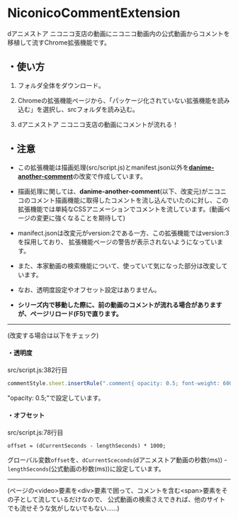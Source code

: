 ﻿
# NiconicoCommentExtension

dアニメストア ニコニコ支店の動画にニコニコ動画内の公式動画からコメントを移植して流すChrome拡張機能です。

## ・使い方

1. フォルダ全体をダウンロード。

2. Chromeの拡張機能ページから、「パッケージ化されていない拡張機能を読み込む」を選択し、srcフォルダを読み込む。

3. dアニメストア ニコニコ支店の動画にコメントが流れる！

## ・注意

* この拡張機能は描画処理(src/script.js)とmanifest.json以外を<b>[danime-another-comment](https://github.com/noradium/dac)</b>の改変で作成しています。

* 描画処理に関しては、<b>danime-another-comment</b>(以下、改変元)がニコニコのコメント描画機能に取得したコメントを流し込んでいたのに対し、この拡張機能では単純なCSSアニメーションでコメントを流しています。(動画ページの変更に強くなることを期待して)

* manifect.jsonは改変元がversion:2である一方、この拡張機能ではversion:3を採用しており、
拡張機能ページの警告が表示されないようになっています。

* また、本家動画の検索機能について、使っていて気になった部分は改変しています。

* なお、透明度設定やオフセット設定はありません。

* <b>シリーズ内で移動した際に、前の動画のコメントが流れる場合がありますが、ページリロード(F5)で直ります。</b>

---

(改変する場合は以下をチェック)

#### ・透明度
src/script.js:382行目

```javascript
commentStyle.sheet.insertRule(".comment{ opacity: 0.5; font-weight: 600; line-height: 29px; text-shadow: black 1px 0px, black -1px 0px, black 0px -1px, black 0px 1px, black 1px 1px , black -1px 1px, black 1px -1px, black -1px -1px, black 0px 1px, black -0px 1px, black 0px -1px, black -0px -1px, black 1px 0px, black -1px 0px, black 1px -0px, black -1px -0px; }", 1);
```

"opacity: 0.5;"で設定しています。

#### ・オフセット
src/script.js:78行目

```
offset = (dCurrentSeconds - lengthSeconds) * 1000;
```

グローバル変数`offset`を、`dCurrentSceconds`(dアニメストア動画の秒数(ms)) - `lengthSeconds`(公式動画の秒数(ms))に設定しています。


---

(ページの&lt;video&gt;要素を&lt;div&gt;要素で囲って、コメントを含む&lt;span&gt;要素をその子として流しているだけなので、
公式動画の検索さえできれば、他のサイトでも流せそうな気がしないでもない……)

